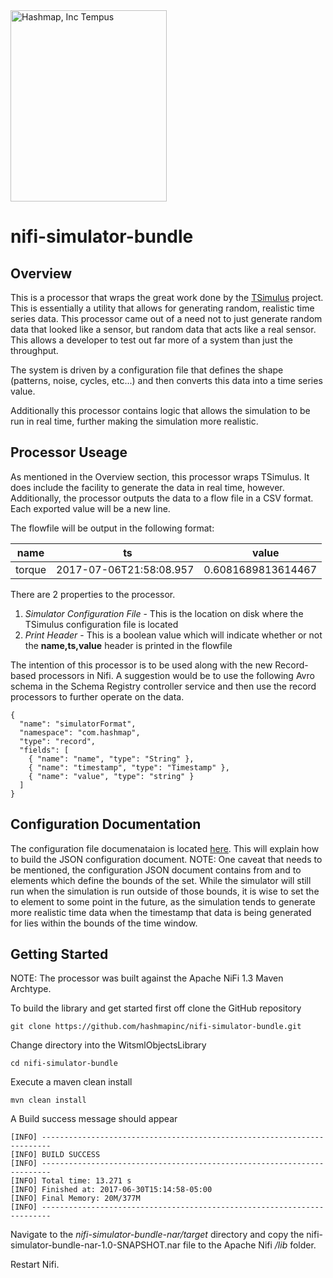 <img src="https://hashmapinc.github.io/hashmap.github.io/images/tempus/Tempus_Black.png" width="250" height="306" alt="Hashmap, Inc Tempus"/>

# nifi-simulator-bundle

## Overview
This is a processor that wraps the great work done by the [TSimulus](https://github.com/cetic/TSimulus) project. This is essentially a utility that allows for generating random, realistic time series data. This processor came out of a need not to just generate random data that looked like a sensor, but random data that acts like a real sensor. This allows a developer to test out far more of a system than just the throughput. 

The system is driven by a configuration file that defines the shape (patterns, noise, cycles, etc...) and then converts this data into a time series value. 

Additionally this processor contains logic that allows the simulation to be run in real time, further making the simulation more realistic. 

## Processor Useage
As mentioned in the Overview section, this processor wraps TSimulus. It does include the facility to generate the data in real time, however. Additionally, the processor outputs the data to a flow file in a CSV format. Each exported value will be a new line. 

The flowfile will be output in the following format:

| name  |           ts          |       value      |
|-------|-----------------------|------------------|
|torque |2017-07-06T21:58:08.957|0.6081689813614467|

There are 2 properties to the processor.
1. *Simulator Configuration File* - This is the location on disk where the TSimulus configuration file is located
2. *Print Header* - This is a boolean value which will indicate whether or not the **name,ts,value** header is printed in the flowfile

The intention of this processor is to be used along with the new Record-based processors in Nifi. A suggestion would be to use the following Avro schema in the Schema Registry controller service and then use the record processors to further operate on the data.

    {
      "name": "simulatorFormat",
      "namespace": "com.hashmap",
      "type": "record",
      "fields": [
        { "name": "name", "type": "String" },
        { "name": "timestamp", "type": "Timestamp" },
        { "name": "value", "type": "string" }
      ]
    }

## Configuration Documentation
The configuration file documenataion is located [here](http://tsimulus.readthedocs.io/en/latest/generators.html#configuration-document). This will explain how to build the JSON configuration document. NOTE: One caveat that needs to be mentioned, the configuration JSON document contains from and to elements which define the bounds of the set. While the simulator will still run when the simulation is run outside of those bounds, it is wise to set the to element to some point in the future, as the simulation tends to generate more realistic time data when the timestamp that data is being generated for lies within the bounds of the time window.

## Getting Started
NOTE: The processor was built against the Apache NiFi 1.3 Maven Archtype. 

To build the library and get started first off clone the GitHub repository 

    git clone https://github.com/hashmapinc/nifi-simulator-bundle.git

Change directory into the WitsmlObjectsLibrary

    cd nifi-simulator-bundle
    
Execute a maven clean install

    mvn clean install
    
A Build success message should appear
    
    [INFO] ------------------------------------------------------------------------
    [INFO] BUILD SUCCESS
    [INFO] ------------------------------------------------------------------------
    [INFO] Total time: 13.271 s
    [INFO] Finished at: 2017-06-30T15:14:58-05:00
    [INFO] Final Memory: 20M/377M
    [INFO] ------------------------------------------------------------------------
    
Navigate to the *nifi-simulator-bundle-nar/target* directory and copy the nifi-simulator-bundle-nar-1.0-SNAPSHOT.nar file to the Apache Nifi */lib* folder. 

Restart Nifi.
